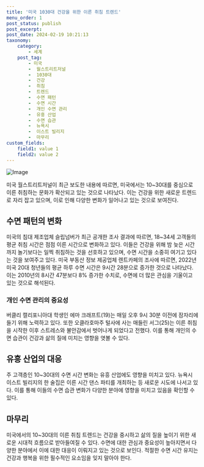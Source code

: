 ```yaml
---
title: '미국 1030대 건강을 위한 이른 취침 트렌드'
menu_order: 1
post_status: publish
post_excerpt: 
post_date: 2024-02-19 10:21:13
taxonomy:
    category:
        - 세계
    post_tag:
        - 미국
        -  월스트리트저널
        -  1030대
        -  건강
        -  취침
        -  트렌드
        -  수면 패턴
        -  수면 시간
        -  개인 수면 관리
        -  유흥 산업
        -  수면 습관
        -  뉴욕시
        -  이스트 빌리지
        -  마무리
custom_fields:
    field1: value 1
    field2: value 2
---
```


![Image](https://imgnews.pstatic.net/image/011/2024/02/11/0004298382_001_20240211230101041.jpg?type=w647)

미국 월스트리트저널이 최근 보도한 내용에 따르면, 미국에서는 10~30대를 중심으로 이른 취침하는 문화가 확산되고 있는 것으로 나타났다. 이는 건강을 위한 새로운 트렌드로 자리 잡고 있으며, 이로 인해 다양한 변화가 일어나고 있는 것으로 보여진다.
## 수면 패턴의 변화
미국의 침대 제조업체 슬립넘버가 최근 공개한 조사 결과에 따르면, 18~34세 고객들의 평균 취침 시간은 점점 이른 시간으로 변화하고 있다. 이들은 건강을 위해 밤 늦은 시간까지 놀기보다는 일찍 취침하는 것을 선호하고 있으며, 수면 시간을 소중히 여기고 있다는 것을 보여주고 있다.
미국 부동산 정보 제공업체 렌트카페의 조사에 따르면, 2022년 미국 20대 청년들의 평균 하루 수면 시간은 9시간 28분으로 증가한 것으로 나타났다. 이는 2010년의 8시간 47분보다 8% 증가한 수치로, 수면에 더 많은 관심을 기울이고 있는 것으로 해석된다.
### 개인 수면 관리의 중요성
버클리 캘리포니아대 학생인 에마 크래프트(19)는 매일 오후 9시 30분 이전에 잠자리에 들기 위해 노력하고 있다. 또한 오클라호마주 털사에 사는 매들린 서그(25)는 이른 취침을 시작한 이후 스트레스와 불안감에서 벗어나게 되었다고 전했다. 이를 통해 개인의 수면 습관이 건강과 삶의 질에 미치는 영향을 엿볼 수 있다.
## 유흥 산업의 대응
주 고객층인 10~30대의 수면 시간 변화는 유흥 산업에도 영향을 미치고 있다. 뉴욕시 이스트 빌리지의 한 술집은 이른 시간 댄스 파티를 개최하는 등 새로운 시도에 나서고 있다. 이를 통해 이들의 수면 습관 변화가 다양한 분야에 영향을 미치고 있음을 확인할 수 있다.
## 마무리
미국에서의 10~30대의 이른 취침 트렌드는 건강을 중시하고 삶의 질을 높이기 위한 새로운 시대적 흐름으로 받아들여질 수 있다. 수면에 대한 관심과 중요성이 높아지면서 다양한 분야에서 이에 대한 대응이 이뤄지고 있는 것으로 보인다. 적절한 수면 시간 유지는 건강과 행복을 위한 필수적인 요소임을 잊지 말아야 한다.
